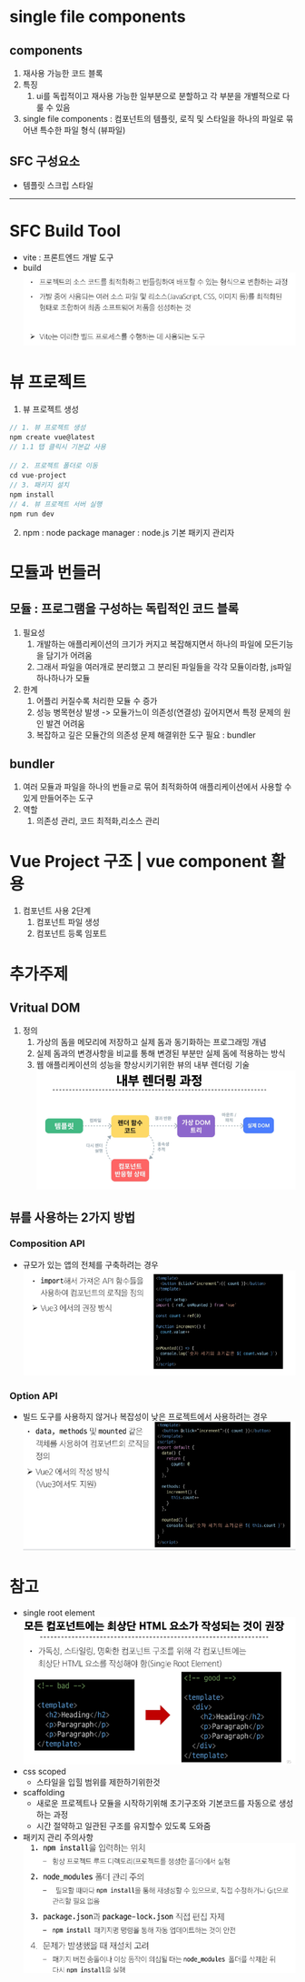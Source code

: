 # single file components
## components
1. 재사용 가능한 코드 블록
2. 특징
   1. ui를 독립적이고 재사용 가능한 일부분으로 분할하고 각 부분을 개별적으로 다룰 수 있음
3. single file components : 컴포넌트의 템플릿, 로직 및 스타일을 하나의 파일로 묶어낸 특수한 파일 형식 (뷰파일)
## SFC 구성요소
- 템플릿 스크립 스타일
---

# SFC Build Tool
- vite : 프론트엔드 개발 도구
- build
  ![alt text](image.png) 
# 뷰 프로젝트
1. 뷰 프로젝트 생성
```js
// 1. 뷰 프로젝트 생성
npm create vue@latest
// 1.1 탭 클릭시 기본값 사용

// 2. 프로젝트 폴더로 이동
cd vue-project
// 3. 패키지 설치
npm install
// 4. 뷰 프로젝트 서버 실행
npm run dev
```
2. npm : node package manager : node.js 기본 패키지 관리자 
# 모듈과 번들러
## 모듈 : 프로그램을 구성하는 독립적인 코드 블록
1. 필요성
   1. 개발하는 애플리케이션의 크기가 커지고 복잡해지면서 하나의 파일에 모든기능을 담기가 어려움
   2. 그래서 파일을 여러개로 분리했고 그 분리된 파일들을 각각 모듈이라함, js파일 하나하나가 모듈
2. 한계
   1. 어플리 커질수록 처리한 모듈 수 증가
   2. 성능 병목현상 발생 -> 모듈가느이 의존성(연결성) 깊어지면서 특정 문제의 원인 발견 어려움
   3. 복잡하고 깊은 모듈간의 의존성 문제 해결위한 도구 필요 : bundler
## bundler
1. 여러 모듈과 파일을 하나의 번들ㄹ로 묶어 최적화하여 애플리케이션에서 사용할 수 있게 만들어주는 도구
2. 역할
   1. 의존성 관리, 코드 최적화,리소스 관리

# Vue Project 구조 | vue component 활용
1. 컴포넌트 사용 2단계
   1. 컴포넌트 파일 생성
   2. 컴포넌트 등록 임포트


# 추가주제
## Vritual DOM
1. 정의
   1. 가상의 돔을 메모리에 저장하고 실제 돔과 동기화하는 프로그래밍 개념
   2. 실제 돔과의 변경사항을 비교를 통해 변경된 부분만 실제 돔에 적용하는 방식
   3. 웹 애플리케이션의 성능을 향상시키기위한 뷰의 내부 렌더링 기술
   ![alt text](image-1.png) 


## 뷰를 사용하는 2가지 방법
### Composition API 
- 규모가 있는 앱의 전체를 구축하려는 경우
   ![alt text](image-2.png)

### Option API
- 빌드 도구를 사용하지 않거나 복잡성이 낮은 프로젝트에서 사용하려는 경우
![alt text](image-3.png)

# 참고
- single root element
  ![alt text](image-4.png) 
- css scoped
  - 스타일을 입힐 범위를 제한하기위한것
- scaffolding
  - 새로운 프로젝트나 모듈을 시작하기위해 초기구조와 기본코드를 자동으로 생성하는 과정
  - 시간 절약하고 일관된 구조를 유지할수 있도록 도와줌 
- 패키지 관리 주의사항
   ![alt text](image-5.png)